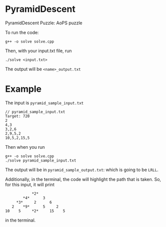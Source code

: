 # PyramidDescent
PyramidDescent Puzzle: AoPS puzzle 



To run the code: 
```
g++ -o solve solve.cpp
```

Then, with your input.txt file, run
```
./solve <input.txt>
```

The output will be `<name>_output.txt`


# Example
The input is `pyramid_sample_input.txt`
```
// pyramid_sample_input.txt
Target: 720
2
4,3
3,2,6
2,9,5,2
10,5,2,15,5
```
Then when you run
```
g++ -o solve solve.cpp
./solve pyramid_sample_input.txt
```
The output will be in `pyramid_sample_output.txt`: which is going to be `LRLL`. 

Additionally, in the terminal, the code will highlight the path that is taken. So, for this input, it will print
```
            *2*   
        *4*      3   
     *3*     2      6   
   2    *9*      5     2   
10    5     *2*     15    5   
```
in the terminal. 
